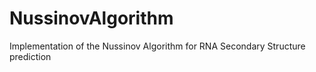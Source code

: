 # NussinovAlgorithm
Implementation of the Nussinov Algorithm for RNA Secondary Structure prediction
